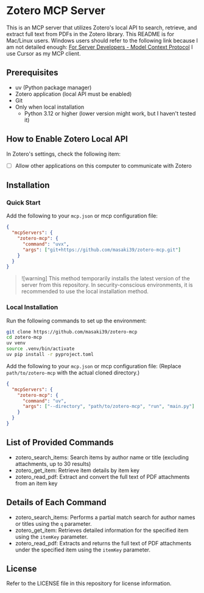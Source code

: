 # Zotero MCP Server

This is an MCP server that utilizes Zotero's local API to search, retrieve, and extract full text from PDFs in the Zotero library.
This README is for Mac/Linux users.
Windows users should refer to the following link because I am not detailed enough:
[For Server Developers - Model Context Protocol](https://modelcontextprotocol.io/quickstart/server#windows)
I use Cursor as my MCP client.


## Prerequisites

- uv (Python package manager)
- Zotero application (local API must be enabled)
- Git
- Only when local installation
  - Python 3.12 or higher (lower version might work, but I haven't tested it)

## How to Enable Zotero Local API

In Zotero's settings, check the following item:

- [ ] Allow other applications on this computer to communicate with Zotero

## Installation

### Quick Start

Add the following to your `mcp.json` or mcp configuration file:

```json
{
  "mcpServers": {
    "zotero-mcp": {
      "command": "uvx",
      "args": ["git+https://github.com/masaki39/zotero-mcp.git"]
    }
  }
}
```

> ![warning]
> This method temporarily installs the latest version of the server from this repository.
> In security-conscious environments, it is recommended to use the local installation method.

### Local Installation

Run the following commands to set up the environment:

```bash
git clone https://github.com/masaki39/zotero-mcp
cd zotero-mcp
uv venv
source .venv/bin/activate
uv pip install -r pyproject.toml
```

Add the following to your `mcp.json` or mcp configuration file:
(Replace `path/to/zotero-mcp` with the actual cloned directory.)

```json
{
  "mcpServers": {
    "zotero-mcp": {
      "command": "uv",
      "args": ["--directory", "path/to/zotero-mcp", "run", "main.py"]
    }
  }
}
```

## List of Provided Commands

- zotero_search_items: Search items by author name or title (excluding attachments, up to 30 results)
- zotero_get_item: Retrieve item details by item key
- zotero_read_pdf: Extract and convert the full text of PDF attachments from an item key

## Details of Each Command

- zotero_search_items: Performs a partial match search for author names or titles using the `q` parameter.
- zotero_get_item: Retrieves detailed information for the specified item using the `itemKey` parameter.
- zotero_read_pdf: Extracts and returns the full text of PDF attachments under the specified item using the `itemKey` parameter.

## License

Refer to the LICENSE file in this repository for license information.


